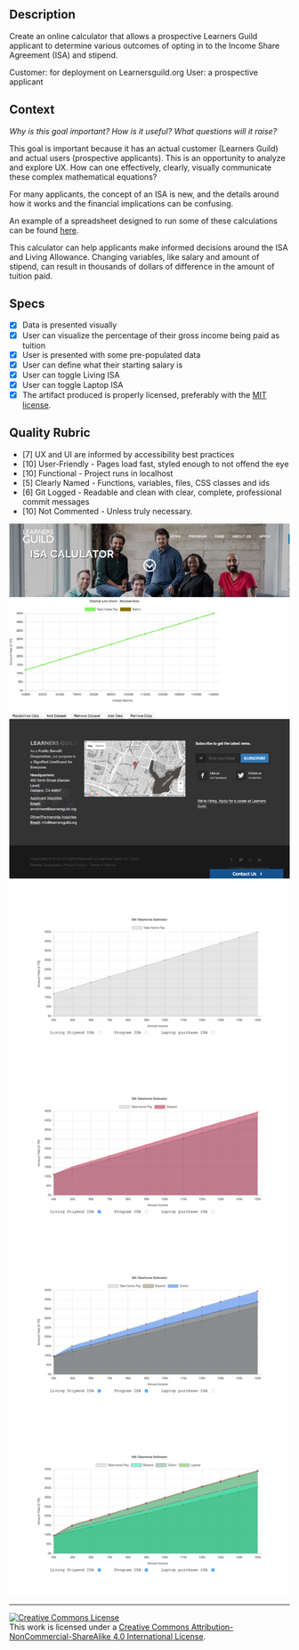 ## Description

Create an online calculator that allows a prospective Learners Guild applicant to determine various outcomes of opting in to the Income Share Agreement (ISA) and stipend.

Customer: for deployment on Learnersguild.org
User: a prospective applicant

## Context

_Why is this goal important? How is it useful? What questions will it raise?_

This goal is important because it has an actual customer (Learners Guild) and actual users (prospective applicants). This is an opportunity to analyze and explore UX. How can one effectively, clearly, visually communicate these complex mathematical equations?

For many applicants, the concept of an ISA is new, and the details around how it works and the financial implications can be confusing.

An example of a spreadsheet designed to run some of these calculations can be found [here](https://docs.google.com/spreadsheets/d/1QGhQJeezQwfytiS-WJ4WC3G8TjDxn-ia59ko-bWcYJY/edit?usp=sharing).

This calculator can help applicants make informed decisions around the ISA and Living Allowance.
Changing variables, like salary and amount of stipend, can result in thousands of dollars of difference in the amount of tuition paid.


## Specs
- [X] Data is presented visually
- [X] User can visualize the percentage of their gross income being paid as tuition
- [X] User is presented with some pre-populated data
- [X] User can define what their starting salary is
- [X] User can toggle Living ISA
- [X] User can toggle Laptop ISA
- [X] The artifact produced is properly licensed, preferably with the [MIT license][mit-license].

## Quality Rubric
- [7] UX and UI are informed by accessibility best practices
- [10] User-Friendly - Pages load fast, styled enough to not offend the eye
- [10] Functional - Project runs in localhost
- [5] Clearly Named - Functions, variables, files, CSS classes and ids
- [6] Git Logged - Readable and clean with clear, complete, professional commit messages
- [10] Not Commented - Unless truly necessary.

![](project-screenshots/jekyll-integration.png)
![](project-screenshots/isolated-1.png)
![](project-screenshots/isolated-2.png)
![](project-screenshots/isolated-3.png)
![](project-screenshots/isolated-4.png)


---

<!-- LICENSE -->

<a rel="license" href="http://creativecommons.org/licenses/by-nc-sa/4.0/"><img alt="Creative Commons License" style="border-width:0" src="https://i.creativecommons.org/l/by-nc-sa/4.0/80x15.png" /></a>
<br />This work is licensed under a <a rel="license" href="http://creativecommons.org/licenses/by-nc-sa/4.0/">Creative Commons Attribution-NonCommercial-ShareAlike 4.0 International License</a>.

[mit-license]: https://opensource.org/licenses/MIT
